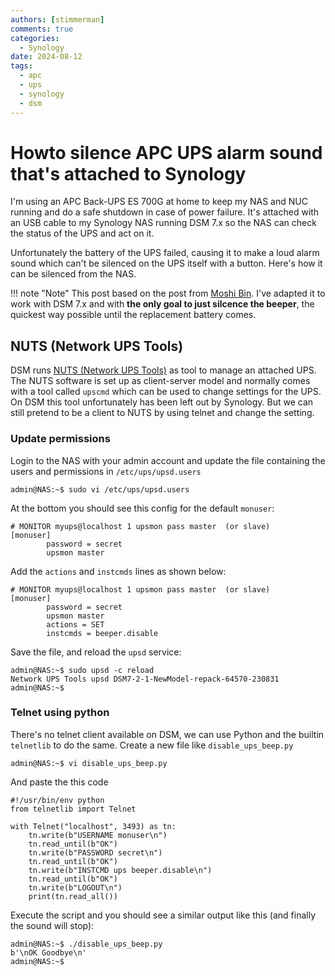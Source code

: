 ```yaml
---
authors: [stimmerman]
comments: true
categories:
  - Synology
date: 2024-08-12
tags:
  - apc
  - ups
  - synology
  - dsm
---
```

# Howto silence APC UPS alarm sound that's attached to Synology
I'm using an APC Back-UPS ES 700G at home to keep my NAS and NUC running and do a safe shutdown in case of power failure. It's attached with an USB cable to my Synology NAS running DSM 7.x so the NAS can check the status of the UPS and act on it.

Unfortunately the battery of the UPS failed, causing it to make a loud alarm sound which can't be silenced on the UPS itself with a button. Here's how it can be silenced from the NAS.

<!-- more -->

!!! note "Note"
    This post based on the post from [Moshi Bin](https://moshib.in/posts/disable-ups-beeper-synology/). I've adapted it to work with DSM 7.x and with **the only goal to just silcence the beeper**, the quickest way possible until the replacement battery comes.

## NUTS (Network UPS Tools)

DSM runs [NUTS (Network UPS Tools)](https://networkupstools.org/) as tool to manage an attached UPS. The NUTS software is set up as client-server model and normally comes with a tool called `upscmd` which can be used to change settings for the UPS. On DSM this tool unfortunately has been left out by Synology. But we can still pretend to be a client to NUTS by using telnet and change the setting.

### Update permissions

Login to the NAS with your admin account and update the file containing the users and permissions in `/etc/ups/upsd.users`
```
admin@NAS:~$ sudo vi /etc/ups/upsd.users
```

At the bottom you should see this config for the default `monuser`:
```
# MONITOR myups@localhost 1 upsmon pass master  (or slave)
[monuser]
        password = secret
        upsmon master
```

Add the `actions` and `instcmds` lines as shown below:

```
# MONITOR myups@localhost 1 upsmon pass master  (or slave)
[monuser]
        password = secret
        upsmon master
        actions = SET
        instcmds = beeper.disable
```

Save the file, and reload the `upsd` service:
```
admin@NAS:~$ sudo upsd -c reload
Network UPS Tools upsd DSM7-2-1-NewModel-repack-64570-230831
admin@NAS:~$
```

### Telnet using python

There's no telnet client available on DSM, we can use Python and the builtin `telnetlib` to do the same. Create a new file like `disable_ups_beep.py`
```
admin@NAS:~$ vi disable_ups_beep.py
```
And paste the this code
```
#!/usr/bin/env python
from telnetlib import Telnet

with Telnet("localhost", 3493) as tn:
    tn.write(b"USERNAME monuser\n")
    tn.read_until(b"OK")
    tn.write(b"PASSWORD secret\n")
    tn.read_until(b"OK")
    tn.write(b"INSTCMD ups beeper.disable\n")
    tn.read_until(b"OK")
    tn.write(b"LOGOUT\n")
    print(tn.read_all())
```
Execute the script and you should see a similar output like this (and finally the sound will stop):
```
admin@NAS:~$ ./disable_ups_beep.py
b'\nOK Goodbye\n'
admin@NAS:~$
```
